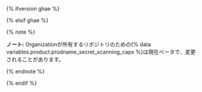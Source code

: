 {% ifversion ghae %}

<!-- Remove this reusable and all references for GA release -->

{% elsif ghae %}

{% note %}

**ノート:** Organizationが所有するリポジトリのための{% data variables.product.prodname_secret_scanning_caps %}は現在ベータで、変更されることがあります。

{% endnote %}

{% endif %}
